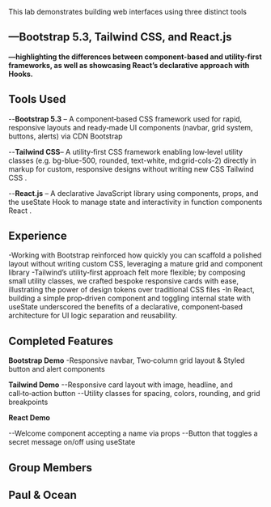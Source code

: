 This lab demonstrates building web interfaces using three distinct tools 
## —Bootstrap 5.3, Tailwind CSS, and React.js
**—highlighting the differences between component-based and utility-first frameworks, as well as showcasing React’s declarative approach with Hooks.**

## Tools Used
 --**Bootstrap 5.3** – A component‑based CSS framework used for rapid, responsive layouts and ready‑made UI components (navbar, grid system, buttons, alerts) via CDN Bootstrap

--**Tailwind CSS**– A utility‑first CSS framework enabling low‑level utility classes (e.g. bg-blue-500, rounded, text-white, md:grid-cols-2) directly in markup for custom, responsive designs without writing new CSS Tailwind CSS
.

--**React.js** – A declarative JavaScript library using components, props, and the useState Hook to manage state and interactivity in function components React
.

## Experience
-Working with Bootstrap reinforced how quickly you can scaffold a polished layout without writing custom CSS, leveraging a mature grid and component library
-Tailwind’s utility‑first approach felt more flexible; by composing small utility classes, we crafted bespoke responsive cards with ease, illustrating the power of design tokens over traditional CSS files
-In React, building a simple prop‑driven component and toggling internal state with useState underscored the benefits of a declarative, component‑based architecture for UI logic separation and reusability.

## Completed Features
**Bootstrap Demo**
-Responsive navbar, Two‑column grid layout & Styled button and alert components

**Tailwind Demo**
--Responsive card layout with image, headline, and call‑to‑action button
--Utility classes for spacing, colors, rounding, and grid breakpoints

**React Demo**

--Welcome component accepting a name via props
--Button that toggles a secret message on/off using useState

## **Group Members**
## Paul & Ocean